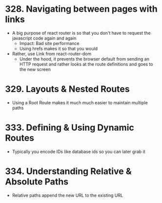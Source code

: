 # 328. Navigating between pages with links

-   A big purpose of react router is so that you don't have to request the javascript code again and again
    -   Impact: Bad site performance
    -   Using hrefs makes it so that you would
-   Rather, use Link from react-router-dom
    -   Under the hood, it prevents the browser default from sending an HTTP request and rather looks at the route definitions and goes to the new screen

# 329. Layouts & Nested Routes

-   Using a Root Route makes it much much easier to maintain multiple paths

# 333. Defining & Using Dynamic Routes

-   Typically you encode IDs like database ids so you can later grab it

# 334. Understanding Relative & Absolute Paths

-   Relative paths append the new URL to the existing URL

